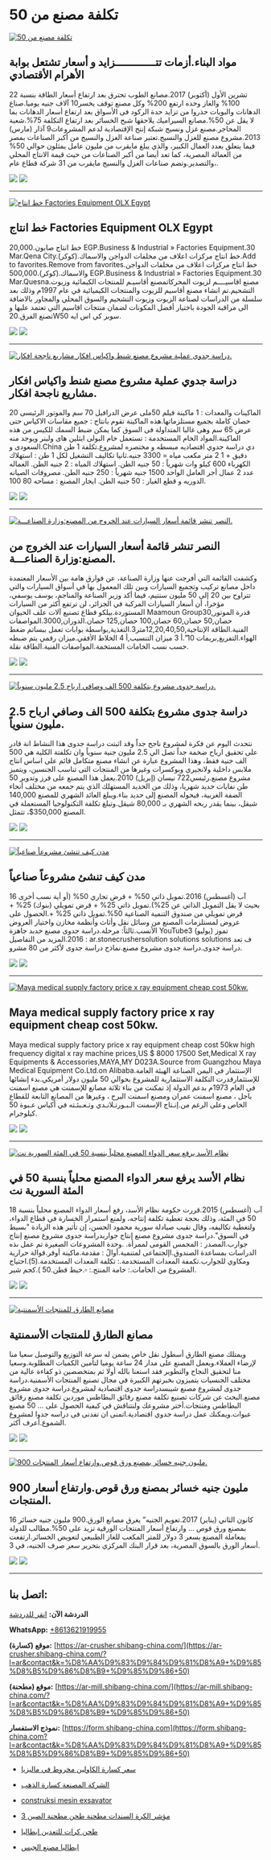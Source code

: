 # تكلفة مصنع من 50

<a href="https://swt.shibang-china.com/?l=ar&img&k=%D8%AA%D9%83%D9%84%D9%81%D8%A9+%D9%85%D8%B5%D9%86%D8%B9+%D9%85%D9%86+50" target="_blank">![تكلفة مصنع من 50](http://static.shibang-china.com/all-800x300/325.jpg)</a>

## مواد البناء.أزمات تتـــــــــــــزايد و أسعار تشتعل بوابة الأهرام الأقتصادي
22 تشرين الأول (أكتوبر) 2017.مصانع الطوب تحترق بعد ارتفاع أسعار الطاقة بنسبة 100% والغاز وحده ارتفع 200% وكل مصنع توقف يخسر10 آلاف جنيه يوميا.صناع الدهانات والبويات حذروا من تزايد حدة الركود فى الأسواق بعد ارتفاع أسعار الدهانات بما لا يقل عن 50%.مصانع السيراميك يلاحقها شبح الخسائر بعد ارتفاع التكلفة 75%.شعبة المحاجر.مصنع غزل ونسيج شبكة إنتج الإقتصادية لدعم المشروعات9 آذار (مارس) 2013.مشروع مصنع للغزل والنسيج.تعتبر صناعة الغزل والنسيج من أكبر الصناعات بمصر فيما يتعلق بعدد العمال الكبير، والذي يبلغ مايقرب من مليون عامل يمثلون حوالي 50% من العمالة المصرية، كما تعد أيضا من أكبر الصناعات من حيث قيمة الانتاج المحلي والتصدير.وتضم صناعات الغزل والنسيج مايقرب من 31 شركة قطاع عام،.


<a href="https://whatsapp.shibangsoft.com/WhatsApp.php" target="_blank" title="WhatsApp">![](http://static.shibang-china.com/icon/whatsapp.png)</a> <a href="https://swt.shibang-china.com/?l=ar&icon&k=%D8%AA%D9%83%D9%84%D9%81%D8%A9+%D9%85%D8%B5%D9%86%D8%B9+%D9%85%D9%86+50" target="_blank">![](http://static.shibang-china.com/icon/chat-ar.png)</a>

---

<a href="https://swt.shibang-china.com/?l=ar&img&k=%D8%AA%D9%83%D9%84%D9%81%D8%A9+%D9%85%D8%B5%D9%86%D8%B9+%D9%85%D9%86+50" target="_blank">![خط انتاج Factories Equipment OLX Egypt](http://static.shibang-china.com/all-800x300/311.jpg)</a>

## خط انتاج Factories Equipment OLX Egypt
خط انتاج صابون.20,000 EGP.Business &amp; Industrial » Factories Equipment.30 Mar.Qena City.خط انتاج مركزات اعلاف من مخلفات الدواجن والاسماك.(كوكر).Add to favorites.Remove from favorites.خط انتاج مركزات اعلاف من مخلفات الدواجن والاسماك.(كوكر).500,000 EGP.Business &amp; Industrial » Factories Equipment.30 Mar.Quesna.مصنع اقاسيــــم لزيوت المحركاتمصنع أقاسيـم للمنتجات الكيمائية وزيوت التشحيم.تم انشاء مصنع أقاسيم للزيوت والمنتجات الكيميائية في عام 1997م وذلك بعد سلسلة من الدراسات لصناعة الزيوت وزيوت التشحيم والسوق المحلي والمجاور بالاضافة الى مراقبة الجودة باختيار أفضل المكونات لضمان منتجات اقاسيم التي تعتمد عليها و تصنع الفرق.20W50 سوبر كي اس ايه.


<a href="https://whatsapp.shibangsoft.com/WhatsApp.php" target="_blank" title="WhatsApp">![](http://static.shibang-china.com/icon/whatsapp.png)</a> <a href="https://swt.shibang-china.com/?l=ar&icon&k=%D8%AA%D9%83%D9%84%D9%81%D8%A9+%D9%85%D8%B5%D9%86%D8%B9+%D9%85%D9%86+50" target="_blank">![](http://static.shibang-china.com/icon/chat-ar.png)</a>

---

<a href="https://swt.shibang-china.com/?l=ar&img&k=%D8%AA%D9%83%D9%84%D9%81%D8%A9+%D9%85%D8%B5%D9%86%D8%B9+%D9%85%D9%86+50" target="_blank">![دراسة جدوي عملية مشروع مصنع شنط واكياس افكار مشاريع ناجحة افكار.](http://static.shibang-china.com/all-800x300/193.jpg)</a>

## دراسة جدوي عملية مشروع مصنع شنط واكياس افكار مشاريع ناجحة افكار.
الماكينات والمعدات : 1 ماكينة فيلم 50ملى عرض الدرافيل 70 سم والموتور الرئيسى 20 حصان كاملة بجميع مستلزماتها.هذه الماكينة تقوم بانتاج : جميع مقاسات الاكياس حتى عرض 65 سم وهى غالبا المتداولة فى السوق كما يمكن ضبط السمك للكيس من هذه الماكينة.المواد الخام المستخدمة : تستعمل خام البولى ايثلين هاى ولينر ويوجد منه السعودى و.China دي دراسة جدوي اقتصاديه مبسطه و مختصره لمشروع.تكلفة 1 طن دقيق + 1 2 متر مكعب مياه = 3300 جنيه.ثانيا تكاليف التشغيل لكل 1 طن : استهلاك الكهرباء 600 كيلو وات شهرياً : 50 جنيه الطن. استهلاك المياه : 2 جنيه الطن. العماله عدد 2 عمال أجر العامل الواحد 1500 جنيه شهرياً : 250 جنيه الطن. مصروفات الصيانه الدوريه و قطع الغيار : 50 جنيه الطن. ايجار المصنع : مساحه 80 100.


<a href="https://whatsapp.shibangsoft.com/WhatsApp.php" target="_blank" title="WhatsApp">![](http://static.shibang-china.com/icon/whatsapp.png)</a> <a href="https://swt.shibang-china.com/?l=ar&icon&k=%D8%AA%D9%83%D9%84%D9%81%D8%A9+%D9%85%D8%B5%D9%86%D8%B9+%D9%85%D9%86+50" target="_blank">![](http://static.shibang-china.com/icon/chat-ar.png)</a>

---

<a href="https://swt.shibang-china.com/?l=ar&img&k=%D8%AA%D9%83%D9%84%D9%81%D8%A9+%D9%85%D8%B5%D9%86%D8%B9+%D9%85%D9%86+50" target="_blank">![النصر تنشر قائمة أسعار السيارات عند الخروج من المصنع:وزارة الصناعـــة.](http://static.shibang-china.com/all-800x300/285.jpg)</a>

## النصر تنشر قائمة أسعار السيارات عند الخروج من المصنع:وزارة الصناعـــة.
وكشفت القائمة التي أفرجت عنها وزارة الصناعة، عن فوارق هامة بين الأسعار المعتمدة داخل مصانع تركيب وتجميع السيارات وبين تلك المعمول بها في أسواق السيارات والتي تتراوح بين 20 إلى 50 مليون سنتيم، فيما أكد وزير الصناعة والمناجم، يوسف يوسفي، مؤخرا، أن أسعار السيارات المركبة في الجزائر، لن ترتفع أكثر من السيارات المستوردة.بيلكو قطاع تصنيع آلات علف الحيوان Maamoun Groupقدرة الموتور,30 حصان,50 حصان,60 حصان,100 حصان,125 حصان.الدوران,3000.المواصفات الفنية.الطاقة الإنتاجية,12,20,40,50متر3.التغذية,بواسطة بوابات تعمل ببساتم ضغط الهواء.التفريغ,بريمات 10”.أ 3 ميزان التنسيب,أ 4 الخلاط الأفقي.ميزان رقمي يتم ضبطه حسب نسب الخامات المستخمة.المواصفات الفنية.الطاقة نقلة.


<a href="https://whatsapp.shibangsoft.com/WhatsApp.php" target="_blank" title="WhatsApp">![](http://static.shibang-china.com/icon/whatsapp.png)</a> <a href="https://swt.shibang-china.com/?l=ar&icon&k=%D8%AA%D9%83%D9%84%D9%81%D8%A9+%D9%85%D8%B5%D9%86%D8%B9+%D9%85%D9%86+50" target="_blank">![](http://static.shibang-china.com/icon/chat-ar.png)</a>

---

<a href="https://swt.shibang-china.com/?l=ar&img&k=%D8%AA%D9%83%D9%84%D9%81%D8%A9+%D9%85%D8%B5%D9%86%D8%B9+%D9%85%D9%86+50" target="_blank">![دراسة جدوى مشروع بتكلفة 500 الف وصافي ارباح 2.5 مليون سنوياً.](http://static.shibang-china.com/all-800x300/905.jpg)</a>

## دراسة جدوى مشروع بتكلفة 500 الف وصافي ارباح 2.5 مليون سنوياً.
نتحدث اليوم عن فكرة لمشروع ناجح جداً وقد اثبتت دراسة جدوى هذا النشاط انة قادر على تحقيق ارباح ضخمة جداً تصل الي 2.5 مليون جنية سنوياً وان تكلفتة الكلية هي 500 الف جنية فقط، وهذا المشروع عبارة عن انشاء مصنع متكامل قائم على اساس انتاج ملابس داخلية ولانجيري وبوكسرات وغيرها من المنتجات التى تناسب الجنسين، ويتميز مشروع مصنع.رئيسي722 نيسان (إبريل) 2010.يعمل هذا المصنع على فرز وتدوير 50 طن نفايات حديد شهريا، وذلك من الحديد المستهلك الذي يتم جمعه من مختلف أنحاء الضفة الغربية، فيحوله المصنع إلى حديد بناء.ويبلغ العائد الشهري للمصنع 140,000 شيقل، بينما يقدر ربحه الشهري بـ 80,000 شيقل.وتبلغ تكلفة التكنولوجيا المستعملة في المصنع 350,000$، تتمثل.


<a href="https://whatsapp.shibangsoft.com/WhatsApp.php" target="_blank" title="WhatsApp">![](http://static.shibang-china.com/icon/whatsapp.png)</a> <a href="https://swt.shibang-china.com/?l=ar&icon&k=%D8%AA%D9%83%D9%84%D9%81%D8%A9+%D9%85%D8%B5%D9%86%D8%B9+%D9%85%D9%86+50" target="_blank">![](http://static.shibang-china.com/icon/chat-ar.png)</a>

---

<a href="https://swt.shibang-china.com/?l=ar&img&k=%D8%AA%D9%83%D9%84%D9%81%D8%A9+%D9%85%D8%B5%D9%86%D8%B9+%D9%85%D9%86+50" target="_blank">![مدن كيف تنشئ مشروعاً صناعياً](http://static.shibang-china.com/all-800x300/750.jpg)</a>

## مدن كيف تنشئ مشروعاً صناعياً
16 آب (أغسطس) 2016.تمويل ذاتي 50% + قرض تجاري 50% (أو أية نسب أخرى بحيث لا يقل التمويل الذاتي عن 25%).تمويل ذاتي 25% + قرض تمويلي (بنوك) 25% + قرض تمويلي من صندوق التنمية الصناعية 50%.تمويل ذاتي 25% +.الحصول على عروض لمستلزمات المصنع من وسائل نقل وأثاث وأنظمة مخازن واختيار العروض الأنسب.ثالثاً: مرحلة.دراسة جدوى مصنع حدبد جاهزة YouTube3 تموز (يوليو) 2016.المزيد من التفاصيل : ar.stonecrushersolution solutions solutions ف تعد دراسة جدوى.دراسة جدوى مشروع مصنع.نماذج دراسة جدوى لأكثر من 80 مشرو.


<a href="https://whatsapp.shibangsoft.com/WhatsApp.php" target="_blank" title="WhatsApp">![](http://static.shibang-china.com/icon/whatsapp.png)</a> <a href="https://swt.shibang-china.com/?l=ar&icon&k=%D8%AA%D9%83%D9%84%D9%81%D8%A9+%D9%85%D8%B5%D9%86%D8%B9+%D9%85%D9%86+50" target="_blank">![](http://static.shibang-china.com/icon/chat-ar.png)</a>

---

<a href="https://swt.shibang-china.com/?l=ar&img&k=%D8%AA%D9%83%D9%84%D9%81%D8%A9+%D9%85%D8%B5%D9%86%D8%B9+%D9%85%D9%86+50" target="_blank">![Maya medical supply factory price x ray equipment cheap cost 50kw.](http://static.shibang-china.com/all-800x300/272.jpg)</a>

## Maya medical supply factory price x ray equipment cheap cost 50kw.
Maya medical supply factory price x ray equipment cheap cost 50kw high frequency digital x ray machine prices,US $ 8000 17500 Set,Medical X ray Equipments &amp; Accessories,MAYA,MY D023A.Source from Guangzhou Maya Medical Equipment Co.Ltd.on Alibaba.الإستثمار في اليمن الصناعة الهيئة العامة للإستثمارقدرت التكلفة الاستثمارية للمشروع بحوالي 50 مليون دولار أمريكي.بدء إنشائها في العام 1973م بدعم الدولة إذ تمكنت من بناء ثلاثة مصانع للإسمنت هي مصنع اسمنت باجل ، مصنع اسمنت عمران ومصنع اسمنت البرح ، وغيرها من المصانع التابعة للقطاع الخاص وعلى الرغم من.إنـتاج الإسمنت الـبـورتـلانـدي وتـعـبئـته في أكياس عـبوة 50 كيلوجرام.


<a href="https://whatsapp.shibangsoft.com/WhatsApp.php" target="_blank" title="WhatsApp">![](http://static.shibang-china.com/icon/whatsapp.png)</a> <a href="https://swt.shibang-china.com/?l=ar&icon&k=%D8%AA%D9%83%D9%84%D9%81%D8%A9+%D9%85%D8%B5%D9%86%D8%B9+%D9%85%D9%86+50" target="_blank">![](http://static.shibang-china.com/icon/chat-ar.png)</a>

---

<a href="https://swt.shibang-china.com/?l=ar&img&k=%D8%AA%D9%83%D9%84%D9%81%D8%A9+%D9%85%D8%B5%D9%86%D8%B9+%D9%85%D9%86+50" target="_blank">![نظام الأسد يرفع سعر الدواء المصنع محلياً بنسبة 50 في المئة السورية نت](http://static.shibang-china.com/all-800x300/595.jpg)</a>

## نظام الأسد يرفع سعر الدواء المصنع محلياً بنسبة 50 في المئة السورية نت
18 آب (أغسطس) 2015.قررت حكومة نظام الأسد، رفع أسعار الدواء المصنع محلياً بنسبة 50 في المئة، وذلك بحجة تغطية تكلفة إنتاجه، ولمنع استمرار الخسارة في قطاع الدواء، ولتغطية تكاليفه، وقال نقيب صيادلة سورية محمود الحسن، إن تأثير هذه الزيادة &quot;بسيط في السوق&quot;.دراسة جدوى مشروع مصنع إنتاج جواربدراسة جدوى مشروع مصنع إنتاج جوارب.المصدر : المجمس القومى لممرأة. .وحدة المشروعات الصغيرة تم عمل ىذه الدراسات بمساعدة الصندوق.اإلجتماعى لمتنمية.أوالً : مقدمة.ماكينة أوفر.قوالة حرارية ومكاوي للجوارب.تكمفة المعدات المستخدمة.: تكلفة المعدات المستخدمة.(5).احتياج المشروع من الخامات.: خامة المنتج.: ▫.خيط قطن.50 ).كجم شير.


<a href="https://whatsapp.shibangsoft.com/WhatsApp.php" target="_blank" title="WhatsApp">![](http://static.shibang-china.com/icon/whatsapp.png)</a> <a href="https://swt.shibang-china.com/?l=ar&icon&k=%D8%AA%D9%83%D9%84%D9%81%D8%A9+%D9%85%D8%B5%D9%86%D8%B9+%D9%85%D9%86+50" target="_blank">![](http://static.shibang-china.com/icon/chat-ar.png)</a>

---

<a href="https://swt.shibang-china.com/?l=ar&img&k=%D8%AA%D9%83%D9%84%D9%81%D8%A9+%D9%85%D8%B5%D9%86%D8%B9+%D9%85%D9%86+50" target="_blank">![مصانع الطارق للمنتجات الأسمنتية](http://static.shibang-china.com/all-800x300/1021.jpg)</a>

## مصانع الطارق للمنتجات الأسمنتية
ويمتلك مصنع الطارق أسطول نقل خاص يضمن له سرعة التوزيع والتوصيل سعيا منا لإرضاء العملاء.ويعمل المصنع على مدار 24 ساعة يوميا لتأمين الكميات المطلوبة.وسعيا منا لتحقيق النجاح والتطوير فقد استعنا بالله أولا ثم بمتخصصين ذو كفاءة عالية من مختلف الجنسيات يتميزون بخبرتهم الكبيرة في مجال تصنيع المنتجات الأسمنية.دراسة جدوى لمشروع مصنع شيبسدراسة جدوى اقتصادية لمشروع.دراسة جدوى مشروع مصنع.البحث عن شركات تصنيع تكلفة مصنع رقائق البطاطس موردين تكلفة مصنع رقائق البطاطس ومنتجات.أختر مشروعك ولنتناقش في كيفية الحصول على … 50 مصنع عبوات.ويمكنك عمل دراسة جدوي اقتصادية.اتمنى ان تفدنى فى دراسه جدوا لمشروع الشموع.أعرف أكثر.


<a href="https://whatsapp.shibangsoft.com/WhatsApp.php" target="_blank" title="WhatsApp">![](http://static.shibang-china.com/icon/whatsapp.png)</a> <a href="https://swt.shibang-china.com/?l=ar&icon&k=%D8%AA%D9%83%D9%84%D9%81%D8%A9+%D9%85%D8%B5%D9%86%D8%B9+%D9%85%D9%86+50" target="_blank">![](http://static.shibang-china.com/icon/chat-ar.png)</a>

---

<a href="https://swt.shibang-china.com/?l=ar&img&k=%D8%AA%D9%83%D9%84%D9%81%D8%A9+%D9%85%D8%B5%D9%86%D8%B9+%D9%85%D9%86+50" target="_blank">![900 مليون جنيه خسائر بمصنع ورق قوص.وارتفاع أسعار المنتجات.](http://static.shibang-china.com/all-800x300/338.jpg)</a>

## 900 مليون جنيه خسائر بمصنع ورق قوص.وارتفاع أسعار المنتجات.
16 كانون الثاني (يناير) 2017.تعويم الجنيه” يغرق مصانع الورق.900 مليون جنيه خسائر بمصنع ورق قوص … وارتفاع أسعار المنتجات الورقية تزيد على 50%.مطالب للدولة بمعاملة المصنع بسعر 3 دولار للمتر المكعب للغاز الطبيعي لتعويض الخسائر.ارتفعت أسعار الورق بالسوق المصرية، بعد قرار البنك المركزي بتحرير سعر صرف الجنيه، في 3.

<a href="https://whatsapp.shibangsoft.com/WhatsApp.php" target="_blank" title="WhatsApp">![](http://static.shibang-china.com/icon/whatsapp.png)</a> <a href="https://swt.shibang-china.com/?l=ar&icon&k=%D8%AA%D9%83%D9%84%D9%81%D8%A9+%D9%85%D8%B5%D9%86%D8%B9+%D9%85%D9%86+50" target="_blank">![](http://static.shibang-china.com/icon/chat-ar.png)</a>

---
## اتصل بنا:

**الدردشة الآن:** [انقر للدردشة](https://swt.shibang-china.com?l=ar&contact&k=%D8%AA%D9%83%D9%84%D9%81%D8%A9+%D9%85%D8%B5%D9%86%D8%B9+%D9%85%D9%86+50)

**WhatsApp:**  [+8613621919955](https://whatsapp.shibangsoft.com/WhatsApp.php)

**موقع (كسارة):** [https://ar-crusher.shibang-china.com/](https://ar-crusher.shibang-china.com/?l=ar&contact&k=%D8%AA%D9%83%D9%84%D9%81%D8%A9+%D9%85%D8%B5%D9%86%D8%B9+%D9%85%D9%86+50)

**موقع (مطحنة):** [https://ar-mill.shibang-china.com/](https://ar-mill.shibang-china.com/?l=ar&contact&k=%D8%AA%D9%83%D9%84%D9%81%D8%A9+%D9%85%D8%B5%D9%86%D8%B9+%D9%85%D9%86+50)

**نموذج الاستفسار:** [https://form.shibang-china.com](https://form.shibang-china.com?l=ar&contact&k=%D8%AA%D9%83%D9%84%D9%81%D8%A9+%D9%85%D8%B5%D9%86%D8%B9+%D9%85%D9%86+50)

* [سعر كسارة الكاولين مخروط في ماليزيا](../27/%D8%B3%D8%B9%D8%B1%20%D9%83%D8%B3%D8%A7%D8%B1%D8%A9%20%D8%A7%D9%84%D9%83%D8%A7%D9%88%D9%84%D9%8A%D9%86%20%D9%85%D8%AE%D8%B1%D9%88%D8%B7%20%D9%81%D9%8A%20%D9%85%D8%A7%D9%84%D9%8A%D8%B2%D9%8A%D8%A7.md)

* [الشركة المصنعة كسارة الذهب](../26/%D8%A7%D9%84%D8%B4%D8%B1%D9%83%D8%A9%20%D8%A7%D9%84%D9%85%D8%B5%D9%86%D8%B9%D8%A9%20%D9%83%D8%B3%D8%A7%D8%B1%D8%A9%20%D8%A7%D9%84%D8%B0%D9%87%D8%A8.md)

* [construksi mesin exsavator](../30/construksi%20mesin%20exsavator.md)

* [3 مؤشر الكرة السندات مطحنة طحن مطحنة الصين](../30/3%20%D9%85%D8%A4%D8%B4%D8%B1%20%D8%A7%D9%84%D9%83%D8%B1%D8%A9%20%D8%A7%D9%84%D8%B3%D9%86%D8%AF%D8%A7%D8%AA%20%D9%85%D8%B7%D8%AD%D9%86%D8%A9%20%D8%B7%D8%AD%D9%86%20%D9%85%D8%B7%D8%AD%D9%86%D8%A9%20%D8%A7%D9%84%D8%B5%D9%8A%D9%86.md)

* [طحن كرات للتعدين إيطاليا](../29/%D8%B7%D8%AD%D9%86%20%D9%83%D8%B1%D8%A7%D8%AA%20%D9%84%D9%84%D8%AA%D8%B9%D8%AF%D9%8A%D9%86%20%D8%A5%D9%8A%D8%B7%D8%A7%D9%84%D9%8A%D8%A7.md)

* [ايطاليا مصنع الجبس](../30/%D8%A7%D9%8A%D8%B7%D8%A7%D9%84%D9%8A%D8%A7%20%D9%85%D8%B5%D9%86%D8%B9%20%D8%A7%D9%84%D8%AC%D8%A8%D8%B3.md)